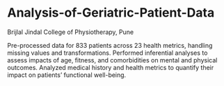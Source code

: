 # Analysis-of-Geriatric-Patient-Data
Brijlal Jindal College of Physiotherapy, Pune

Pre-processed data for 833 patients across 23 health metrics, handling missing values and transformations.
Performed inferential analyses to assess impacts of age, fitness, and comorbidities on mental and physical outcomes.
Analyzed medical history and health metrics to quantify their impact on patients’ functional well-being.
